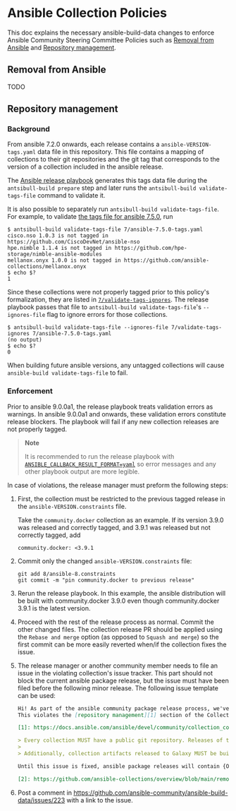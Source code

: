# Ansible Collection Policies

This doc explains the necessary ansible-build-data changes to enforce
Ansible Community Steering Committee Policies such as [Removal from Ansible][1]
and [Repository management][2].

## Removal from Ansible

TODO

## Repository management

### Background

From ansible 7.2.0 onwards, each release contains a `ansible-VERSION-tags.yaml`
data file in this repository.
This file contains a mapping of collections to their git repositories and the
git tag that corresponds to the version of a collection included in the ansible release.

The [Ansible release playbook][3] generates this tags data file during the
`antsibull-build prepare` step and later runs
the `antsibull-build validate-tags-file` command to validate it.

It is also possible to separately run `antsibull-build validate-tags-file`.
For example, to validate [the tags file for ansible 7.5.0][4], run

``` console
$ antsibull-build validate-tags-file 7/ansible-7.5.0-tags.yaml
cisco.nso 1.0.3 is not tagged in https://github.com/CiscoDevNet/ansible-nso
hpe.nimble 1.1.4 is not tagged in https://github.com/hpe-storage/nimble-ansible-modules
mellanox.onyx 1.0.0 is not tagged in https://github.com/ansible-collections/mellanox.onyx
$ echo $?
1
```

Since these collections were not properly tagged prior to this policy's
formalization, they are listed in [`7/validate-tags-ignores`][4a].
The release playbook passes that file to
`antsibull-build validate-tags-file`'s `--ignores-file` flag to ignore errors
for those collections.

``` console
$ antsibull-build validate-tags-file --ignores-file 7/validate-tags-ignores 7/ansible-7.5.0-tags.yaml
(no output)
$ echo $?
0
```

When building future ansible versions, any untagged collections will cause
`ansible-build validate-tags-file` to fail.

### Enforcement

Prior to ansible 9.0.0a1,
the release playbook treats validation errors as warnings.
In ansible 9.0.0a1 and onwards,
these validation errors constitute release blockers.
The playbook will fail if any new collection releases are not properly tagged.

> **Note**
>
> It is recommended to run the release playbook with
> [`ANSIBLE_CALLBACK_RESULT_FORMAT=yaml`][5] so error messages and any other
> playbook output are more legible.


In case of violations, the release manager must preform the following steps:

1. First, the collection must be restricted to the previous tagged release in
   the `ansible-VERSION.constraints` file.

    Take the `community.docker` collection as an example. If its version 3.9.0
    was released and correctly tagged, and 3.9.1 was released but not correctly
    tagged, add

    ```
    community.docker: <3.9.1
    ```

2. Commit only the changed `ansible-VERSION.constraints` file:

    ```
    git add 8/ansible-8.constraints
    git commit -m "pin community.docker to previous release"
    ```

3. Rerun the release playbook.
   In this example, the ansible distribution will be built with
   community.docker 3.9.0 even though community.docker 3.9.1 is the latest
   version.

4. Proceed with the rest of the release process as normal.
   Commit the other changed files.
   The collection release PR should be applied using the `Rebase and merge`
   option (as opposed to `Squash and merge`) so the first commit can be more
   easily reverted when/if the collection fixes the issue.

5. The release manager or another community member needs to file an issue in
   the violating collection's issue tracker.
   This part should not block the current ansible package release,
   but the issue must have been filed before the following minor release.
   The following issue template can be used:

    ``` markdown
    Hi! As part of the ansible community package release process, we've determined that version {VERSION} of {COLLECTION} was released to Ansible Galaxy but not properly tagged in this Git repository.
    This violates the [repository management][1] section of the Collection Requirements:

    [1]: https://docs.ansible.com/ansible/devel/community/collection_contributors/collection_requirements.html#repository-management

    > Every collection MUST have a public git repository. Releases of the collection MUST be tagged in said repository. This means that releases MUST be `git tag`ed and that the tag name MUST exactly match the Galaxy version number. Tag names MAY have a `v` prefix, but a collection's tag names MUST have a consistent format from release to release.
    >
    > Additionally, collection artifacts released to Galaxy MUST be built from the sources that are tagged in the collection's git repository as that release. Any changes made during the build process MUST be clearly documented so the collection artifact can be reproduced.

    Until this issue is fixed, ansible package releases will contain {OLD VERSION}, the previous version of this collection that was properly tagged. If the collection maintainers do not respond to this issue within a reasonable amount of time, the collection is subject to [Removal from ansible][2].

    [2]: https://github.com/ansible-collections/overview/blob/main/removal_from_ansible.rst#collections-not-satisfying-the-collection-requirements

    ```

6. Post a comment in <https://github.com/ansible-community/ansible-build-data/issues/223>
   with a link to the issue.


[1]: https://github.com/ansible-collections/overview/blob/main/removal_from_ansible.rst
[2]: https://docs.ansible.com/ansible/devel/community/collection_contributors/collection_requirements.html#repository-management
[3]: https://github.com/ansible-community/antsibull-build/blob/main/playbooks/build-single-release.yaml
[4]: https://github.com/ansible-community/ansible-build-data/blob/main/7/ansible-7.5.0-tags.yaml
[4a]: https://github.com/ansible-community/ansible-build-data/blob/main/7/validate-tags-ignores
[5]: https://docs.ansible.com/ansible/latest/collections/ansible/builtin/default_callback.html#parameter-result_format
